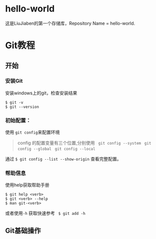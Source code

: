 # hello-world
这是LiuJiaben的第一个存储库，Repository Name = hello-world.

# Git教程

## 开始
### 安装Git

安装windows上的git，检查安装结果
```
$ git -v
$ git --version
```

### 初始配置：
使用 `git config`来配置环境

> config 的配置变量有三个位置,分别使用
> ` git config --system`
> ` git config --global`
> ` git config --local`

通过 `$ git config --list --show-origin` 查看完整配置。

### 帮助信息

使用help获取帮助手册
```
$ git help <verb>
$ git <verb> --help
$ man git-<verb>
```
或者使用`-h` 获取快速参考
` $ git add -h`

## Git基础操作
